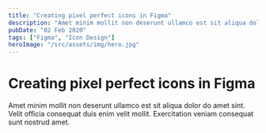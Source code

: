 ```yaml
---
title: "Creating pixel perfect icons in Figma"
description: "Amet minim mollit non deserunt ullamco est sit aliqua dolor do amet sint. Velit officia consequat duis enim velit mollit. Exercitation veniam consequat sunt nostrud amet."
pubDate: "02 Feb 2020"
tags: ["Figma", "Icon Design"]
heroImage: "/src/assets/img/hero.jpg"
---
```


# Creating pixel perfect icons in Figma

Amet minim mollit non deserunt ullamco est sit aliqua dolor do amet sint. Velit officia consequat duis enim velit mollit. Exercitation veniam consequat sunt nostrud amet.